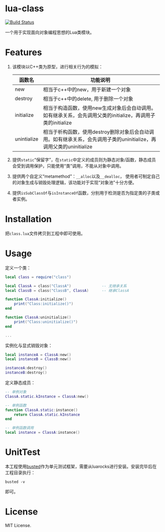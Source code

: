 # lua-class

[![Build Status](https://travis-ci.org/VyronLee/lua-class.svg?branch=master)](https://travis-ci.org/VyronLee/lua-class)

一个用于实现面向对象编程思想的Lua类模块。

# Features

1. 该模块以C++类为原型，进行相关行为的模拟：

    |   函数名  |     功能说明       |
    |-----------|--------------------|
    | new       | 相当于c++中的new，用于新建一个对象|
    | destroy   | 相当于c++中的delete, 用于删除一个对象|
    | initialize| 相当于构造函数，使用new生成对象后会自动调用。如有继承关系，会先调用父类的initialize，再调用子类的initialize|
    | unintialize|相当于析构函数，使用destroy删除对象后会自动调用。如有继承关系，会先调用子类的uninitialize，再调用父类的uninitialize|

2. 提供`static`“保留字”，在`static`中定义的成员则为静态对象/函数，静态成员会受到调用保护，只能使用“类”调用，不能从对象中调用。

3. 提供两个自定义“metamethod”：`__alloc`以及`__dealloc`，
使用者可制定自己的对象生成与销毁处理逻辑，该功能对于实现“对象池”十分方便。

4. 提供`isSubClassOf`与`isInstanceOf`函数，分别用于检测是否为指定类的子类或者实例。

# Installation

把`class.lua`文件拷贝到工程中即可使用。

# Usage

定义一个类：

``` lua
local class = require("class")

local ClassA = class("ClassA")              -- 无继承关系
local ClassB = class("ClassB", ClassA)      -- 继承ClassA

function ClassA:initialize()
    print("Class:initialize()")
end

function ClassA:uninitialize()
    print("Class:uninitialize()")
end

...

```

实例化与显式销毁对象：

``` lua
local instanceA = ClassA:new()
local instanceB = ClassB:new()

instanceA:destroy()
instanceB:destroy()
```

定义静态成员：

``` lua
-- 单例对象
ClassA.static.kInstance = ClassA:new()

-- 单例函数
function ClassA.static:instance()
    return ClassA.static.kInstance
end

-- 单例函数调用
local instance = ClassA:instance()
```

# UnitTest

本工程使用[busted](http://olivinelabs.com/busted/)作为单元测试框架，需要从luarocks进行安装。安装完毕后在工程目录执行：

``` shell
busted -v
```

即可。

# License

MIT License.


